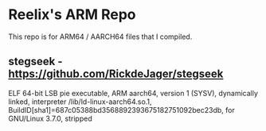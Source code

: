 # Reelix's ARM Repo
This repo is for ARM64 / AARCH64 files that I compiled.

## stegseek - https://github.com/RickdeJager/stegseek
ELF 64-bit LSB pie executable, ARM aarch64, version 1 (SYSV), dynamically linked, interpreter /lib/ld-linux-aarch64.so.1, BuildID[sha1]=687c05388bd3568892393675182751092bec23db, for GNU/Linux 3.7.0, stripped

